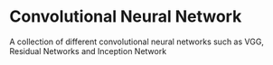 # Convolutional Neural Network
A collection of different convolutional neural networks such as VGG, Residual Networks and Inception Network
